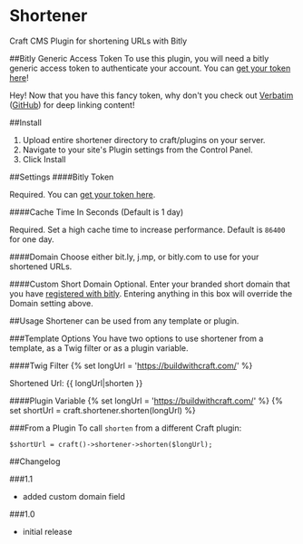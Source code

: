# Shortener
Craft CMS Plugin for shortening URLs with Bitly

##Bitly Generic Access Token
To use this plugin, you will need a bitly generic access token to authenticate your account. You can [get your token here](https://bitly.com/a/oauth_apps)!

Hey! Now that you have this fancy token, why don't you check out [Verbatim](http://verbat.im/) ([GitHub](https://github.com/nclud/verbatim-craft)) for deep linking content! 

##Install
1. Upload entire shortener directory to craft/plugins on your server.
2. Navigate to your site's Plugin settings from the Control Panel.
3. Click Install
 
##Settings
####Bitly Token

Required. You can [get your token here](https://bitly.com/a/oauth_apps).

####Cache Time In Seconds (Default is 1 day)

Required. Set a high cache time to increase performance. Default is `86400` for one day.

####Domain
Choose either bit.ly, j.mp, or bitly.com to use for your shortened URLs.

####Custom Short Domain
Optional. Enter your branded short domain that you have [registered with bitly](https://bitly.com/a/custom_domain_settings). Entering anything in this box will override the Domain setting above.

##Usage
Shortener can be used from any template or plugin. 

###Template Options
You have two options to use shortener from a template, as a Twig filter or as a plugin variable.

####Twig Filter
	{% set longUrl = 'https://buildwithcraft.com/' %}
	<p>Shortened Url: {{ longUrl|shorten }}</p>

####Plugin Variable
	{% set longUrl = 'https://buildwithcraft.com/' %}
	{% set shortUrl = craft.shortener.shorten(longUrl) %}
	
###From a Plugin
To call `shorten` from a different Craft plugin:

    $shortUrl = craft()->shortener->shorten($longUrl);


##Changelog

###1.1
* added custom domain field

###1.0
* initial release
